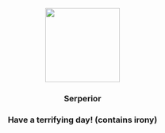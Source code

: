 <p align="center">
    <img src="https://raw.githubusercontent.com/PokeAPI/sprites/master/sprites/pokemon/497.png" width="150" height="150">
</p>
<h3 align="center"> <b>Serperior</b></h3>
<h3 align="center">Have a terrifying day! (contains irony)</h3>

